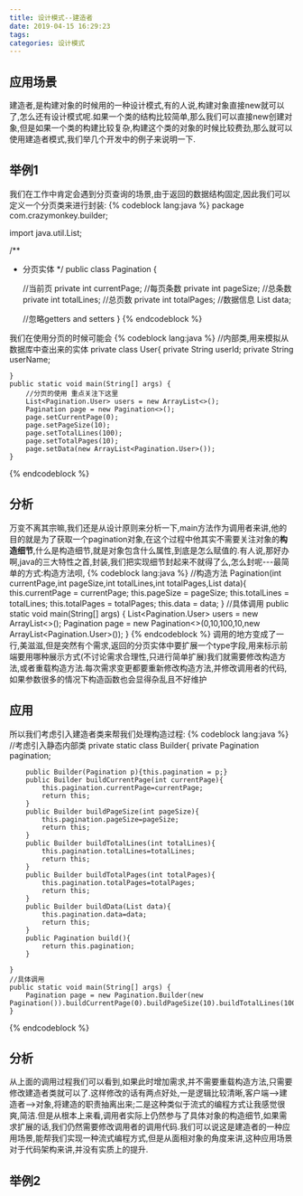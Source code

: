 ```yaml
---
title: 设计模式--建造者
date: 2019-04-15 16:29:23
tags:
categories: 设计模式
---
```

## 应用场景
建造者,是构建对象的时候用的一种设计模式,有的人说,构建对象直接new就可以了,怎么还有设计模式呢.如果一个类的结构比较简单,那么我们可以直接new创建对象,但是如果一个类的构建比较复杂,构建这个类的对象的时候比较费劲,那么就可以使用建造者模式,我们举几个开发中的例子来说明一下.
## 举例1
我们在工作中肯定会遇到分页查询的场景,由于返回的数据结构固定,因此我们可以定义一个分页类来进行封装:
{% codeblock lang:java %}
package com.crazymonkey.builder;

import java.util.List;

/**
 * 分页实体
 */
public class Pagination<T> {

    //当前页
    private int currentPage;
    //每页条数
    private int pageSize;
    //总条数
    private int totalLines;
    //总页数
    private int totalPages;
    //数据信息
    List<T> data;

    //忽略getters and setters
}
 {% endcodeblock %}

我们在使用分页的时候可能会
{% codeblock lang:java %}
 	//内部类,用来模拟从数据库中查出来的实体
  private class User{
        private String userId;
        private String userName;

    }
    public static void main(String[] args) {
    	//分页的使用 重点关注下这里
        List<Pagination.User> users = new ArrayList<>();
        Pagination page = new Pagination<>();
        page.setCurrentPage(0);
        page.setPageSize(10);
        page.setTotalLines(100);
        page.setTotalPages(10);
        page.setData(new ArrayList<Pagination.User>());
    }
 {% endcodeblock %}
## 分析
万变不离其宗嘛,我们还是从设计原则来分析一下,main方法作为调用者来讲,他的目的就是为了获取一个pagination对象,在这个过程中他其实不需要关注对象的**构造细节**,什么是构造细节,就是对象包含什么属性,到底是怎么赋值的.有人说,那好办啊,java的三大特性之首,封装,我们把实现细节封起来不就得了么,怎么封呢---最简单的方式:构造方法呗,
{% codeblock lang:java %}
	//构造方法
  Pagination(int currentPage,int pageSize,int totalLines,int totalPages,List<T> data){
        this.currentPage = currentPage;
        this.pageSize = pageSize;
        this.totalLines = totalLines;
        this.totalPages = totalPages;
        this.data = data;
    }
    //具体调用
    public static void main(String[] args) {
        List<Pagination.User> users = new ArrayList<>();
        Pagination page = new Pagination<>(0,10,100,10,new ArrayList<Pagination.User>());
    }
{% endcodeblock %}
调用的地方变成了一行,美滋滋,但是突然有个需求,返回的分页实体中要扩展一个type字段,用来标示前端要用哪种展示方式(不讨论需求合理性,只进行简单扩展)我们就需要修改构造方法,或者重载构造方法.每次需求变更都要重新修改构造方法,并修改调用者的代码,如果参数很多的情况下构造函数也会显得杂乱且不好维护
## 应用
所以我们考虑引入建造者类来帮我们处理构造过程:
{% codeblock lang:java %}
	//考虑引入静态内部类
    private static class Builder{
        private Pagination pagination;

        public Builder(Pagination p){this.pagination = p;}
        public Builder buildCurrentPage(int currentPage){
            this.pagination.currentPage=currentPage;
            return this;
        }
        public Builder buildPageSize(int pageSize){
            this.pagination.pageSize=pageSize;
            return this;
        }
        public Builder buildTotalLines(int totalLines){
            this.pagination.totalLines=totalLines;
            return this;
        }
        public Builder buildTotalPages(int totalPages){
            this.pagination.totalPages=totalPages;
            return this;
        }
        public Builder buildData(List data){
            this.pagination.data=data;
            return this;
        }
        public Pagination build(){
            return this.pagination;
        }

    }
    //具体调用
    public static void main(String[] args) {
        Pagination page = new Pagination.Builder(new Pagination()).buildCurrentPage(0).buildPageSize(10).buildTotalLines(100).build();
    }
{% endcodeblock %}
## 分析
从上面的调用过程我们可以看到,如果此时增加需求,并不需要重载构造方法,只需要修改建造者类就可以了.这样修改的话有两点好处,一是逻辑比较清晰,客户端-->建造者-->对象,将建造的职责抽离出来;二是这种类似于流式的编程方式让我感觉很爽,简洁.但是从根本上来看,调用者实际上仍然参与了具体对象的构造细节,如果需求扩展的话,我们仍然需要修改调用者的调用代码.我们可以说这是建造者的一种应用场景,能帮我们实现一种流式编程方式,但是从面相对象的角度来讲,这种应用场景对于代码架构来讲,并没有实质上的提升.
## 举例2

